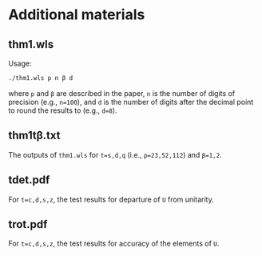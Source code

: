 # Additional materials

## thm1.wls

Usage:
```bash
./thm1.wls p n β d
```
where `p` and `β` are described in the paper, `n` is the number of digits of precision (e.g., `n=100`), and `d` is the number of digits after the decimal point to round the results to (e.g., `d=8`).

## thm1tβ.txt

The outputs of `thm1.wls` for `t=s,d,q` (i.e., `p=23,52,112`) and `β=1,2`.

## tdet.pdf

For `t=c,d,s,z`, the test results for departure of `U` from unitarity.

## trot.pdf

For `t=c,d,s,z`, the test results for accuracy of the elements of `U`.
